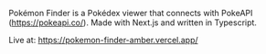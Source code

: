 Pokémon Finder is a Pokédex viewer that connects with PokeAPI (https://pokeapi.co/). Made with Next.js and written in Typescript.

Live at: https://pokemon-finder-amber.vercel.app/